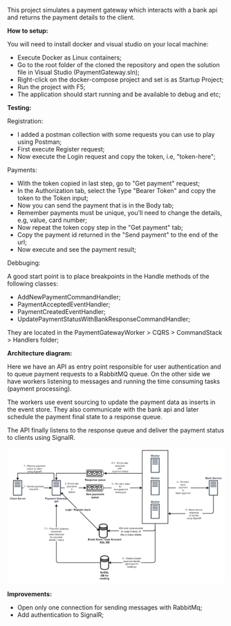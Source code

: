 This project simulates a payment gateway which interacts with a bank api and returns the payment details to the client.

**How to setup:**

You will need to install docker and visual studio on your local machine:

- Execute Docker as Linux containers;
- Go to the root folder of the cloned the repository and open the solution file in Visual Studio (PaymentGateway.sln);
- Right-click on the docker-compose project and set is as Startup Project;
- Run the project with F5;
- The application should start running and be available to debug and etc;

**Testing:**

Registration:

- I added a postman collection with some requests you can use to play using Postman;
- First execute Register request;
- Now execute the Login request and copy the token, i.e, "token-here";

Payments:

- With the token copied in last step, go to "Get payment" request;
- In the Authorization tab, select the Type "Bearer Token" and copy the token to the Token input;
- Now you can send the payment that is in the Body tab;
- Remember payments must be unique, you'll need to change the details, e.g, value, card number;
- Now repeat the token copy step in the "Get payment" tab;
- Copy the payment id returned in the "Send payment" to the end of the url;
- Now execute and see the payment result;

Debbuging:

A good start point is to place breakpoints in the Handle methods of the following classes:

  - AddNewPaymentCommandHandler;
  - PaymentAcceptedEventHandler;
  - PaymentCreatedEventHandler;
  - UpdatePaymentStatusWithBankResponseCommandHandler;
  
They are located in the PaymentGatewayWorker > CQRS > CommandStack > Handlers folder;

**Architecture diagram:**

Here we have an API as entry point responsible for user authentication and to queue payment requests to a RabbitMQ queue. On the other side we have workers listening to messages and running the time consuming tasks (payment processing).

The workers use event sourcing to update the payment data as inserts in the event store. They also communicate with the bank api and later schedule the payment final state to a response queue.

The API finally listens to the response queue and deliver the payment status to clients using SignalR.

![Architecture diagram](https://github.com/domicioam/gateway/blob/master/Architecture.png)

**Improvements:** 

- Open only one connection for sending messages with RabbitMq;
- Add authentication to SignalR;
